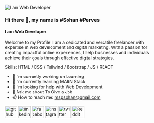 ![I am Web Developer](https://scontent.fjsr16-1.fna.fbcdn.net/v/t39.30808-6/368177853_161994430260822_5532461393061177998_n.png?stp=dst-png_s960x960&_nc_cat=101&ccb=1-7&_nc_sid=e3f864&_nc_eui2=AeFN9aQdtWX2FAYf_ZiUdvhv_fV3mJhVefX99XeYmFV59eKFk8i8MT1sk2485uKBRF-ilu7bElNRYhhjb99fRRfc&_nc_ohc=QnYRh6c7GGEAX8PWVc5&_nc_zt=23&_nc_ht=scontent.fjsr16-1.fna&oh=00_AfCgC_EbsFr_e6-5SeTwo8UQ7D2E0U-PiDcszM7e9Fucgw&oe=64F3F9D1)

### Hi there 👋, my name is #Sohan #Perves
#### I am Web Developer


Welcome to my Profile! I am a dedicated and versatile freelancer with expertise in web development and digital marketing. With a passion for creating impactful online experiences, I help businesses and individuals achieve their goals through effective digital strategies.

Skills: HTML / CSS  /  Tailwind / Bootstrap /  JS / REACT

- 🔭 I’m currently working on Learning 
- 🌱 I’m currently learning MARN Stack  
- 🤔 I’m looking for help with Web Development  
- 💬 Ask me about To Give a Job 
- 📫 How to reach me: mspsohan@gmail.com 


[<img src='https://cdn.jsdelivr.net/npm/simple-icons@3.0.1/icons/github.svg' alt='github' height='40'>](https://github.com/https://github.com/mspsohan)  [<img src='https://cdn.jsdelivr.net/npm/simple-icons@3.0.1/icons/linkedin.svg' alt='linkedin' height='40'>](https://www.linkedin.com/in/https://www.linkedin.com/in/mspsohan//)  [<img src='https://cdn.jsdelivr.net/npm/simple-icons@3.0.1/icons/facebook.svg' alt='facebook' height='40'>](https://www.facebook.com/https://web.facebook.com/m.sohan.p)  [<img src='https://cdn.jsdelivr.net/npm/simple-icons@3.0.1/icons/instagram.svg' alt='instagram' height='40'>](https://www.instagram.com/https://www.instagram.com/mspsohan//)  [<img src='https://cdn.jsdelivr.net/npm/simple-icons@3.0.1/icons/twitter.svg' alt='twitter' height='40'>](https://twitter.com/https://twitter.com/mspsohan)  [<img src='https://cdn.jsdelivr.net/npm/simple-icons@3.0.1/icons/reddit.svg' alt='Reddit' height='40'>](https://www.reddit.com/user/https://www.reddit.com/user/mspsohan)  

